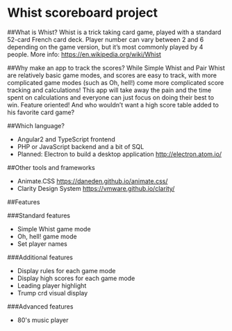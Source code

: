 # Whist scoreboard project

##What is Whist?
Whist is a trick taking card game, played with a standard 52-card French card deck. Player number can vary between 2 and 6 depending on the game version, but it’s most commonly played by 4 people. More info: https://en.wikipedia.org/wiki/Whist

##Why make an app to track the scores?
While Simple Whist and Pair Whist are relatively basic game modes, and scores are easy to track, with more complicated game modes (such as Oh, hell!) come more complicated score tracking and calculations! This app will take away the pain and the time spent on calculations and everyone can just focus on doing their best to win. Feature oriented! And who wouldn’t want a high score table added to his favorite card game?

##Which language?
* Angular2 and TypeScript frontend
* PHP or JavaScript backend and a bit of SQL
* Planned: Electron to build a desktop application http://electron.atom.io/

##Other tools and frameworks
* Animate.CSS https://daneden.github.io/animate.css/
* Clarity Design System https://vmware.github.io/clarity/

##Features

###Standard features
* Simple Whist game mode
* Oh, hell! game mode
* Set player names

###Additional features
* Display rules for each game mode
* Display high scores for each game mode
* Leading player highlight
* Trump crd visual display

###Advanced features
* 80's music player
